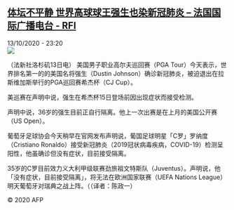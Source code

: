 <!--1602629807000-->
[体坛不平静 世界高球球王强生也染新冠肺炎 – 法国国际广播电台 - RFI](http://www.rfi.fr//cn/contenu/20201013-%E4%BD%93%E5%9D%9B%E4%B8%8D%E5%B9%B3%E9%9D%99-%E4%B8%96%E7%95%8C%E9%AB%98%E7%90%83%E7%90%83%E7%8E%8B%E5%BC%BA%E7%94%9F%E4%B9%9F%E6%9F%93%E6%96%B0%E5%86%A0%E8%82%BA%E7%82%8E)
------

<div>13/10/2020 - 23:20</div><img src="https://s.rfi.fr/media/display/d2ee6592-0d9c-11eb-8d1c-005056a98db9/w:310/p:16x9/spo0001b.201014052004.jpg"><div class="t-content__body u-clearfix"><p>（法新社洛杉矶13日电）    美国男子职业高尔夫巡回赛（PGA Tour）今天表示，世界排名第一的的美国名将强生（Dustin Johnson）确诊新冠肺炎，被迫退出在拉斯维加斯举行的PGA巡回赛希杰杯（CJ Cup）。</p><p>    美巡赛在声明中说，强生在希杰杯15日登场前因出现症状而接受检测。</p><p>    声明中说，36岁的强生目前正自行隔离。他上一次出赛是在上月的美国公开赛（US Open）。</p><p>    葡萄牙足球协会今天稍早在官网发布声明说，葡国足球明星「C罗」罗纳度（Cristiano Ronaldo）接受新冠肺炎（2019冠状病毒疾病，COVID-19）检测呈阳性，他虽确诊但没有症状，目前接受隔离。</p><p>    35岁的C罗目前效力义大利甲级联赛劲旅祖文特斯队（Juventus）。声明说，他「没有症状，目前接受隔离」，将无法在欧洲国家联赛（UEFA Nations League）明天葡萄牙对瑞典之战上阵。（（译者：陈政一）</p><p></p><p class="t-copyright">© 2020 AFP</p>        </div>
